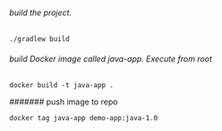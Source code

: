 ###### build the project.

    ./gradlew build

###### build Docker image called java-app. Execute from root

    docker build -t java-app .

####### push image to repo 

    docker tag java-app demo-app:java-1.0
    

